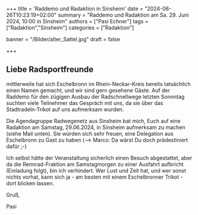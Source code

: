 +++
title = 'Raddemo und Radaktion in Sinsheim'
date = "2024-06-26T10:23:19+02:00"
summary = "Raddemo und Radaktion am Sa. 29. Juni 2024, 10:00 in Sinsheim"
authors = ["Pasi Echner"]
tags = ["Radaktion","Sinsheim"]
categories = ["Radaktion"]

banner = "/Bilder/alter_Sattel.jpg"
draft = false

+++
## Liebe Radsportfreunde

mittlerweile hat sich Eschelbronn im Rhein-Neckar-Kreis bereits tatsächlich einen Namen gemacht, und wir sind gern gesehene Gäste. Auf der Raddemo für den zügigen Ausbau der Radschnellwege letzten Sonnntag suchten viele Teilnehmer das Gespräch mit uns, da sie über das Stadtradeln-Trikot auf uns aufmerksam wurden.

Die Agendagruppe Radwegenetz aus Sinsheim bat mich, Euch auf eine Radaktion am Samstag, 29.06.2024, in Sinsheim aufmerksam zu machen (siehe Mail unten). Sie würden sich sehr freuen, eine Delegation aus Eschelbronn zu Gast zu haben (--> Marco: Da wärst Du doch prädestiniert dafür ;-)

Ich selbst hätte der Veranstaltung sicherlich einen Besuch abgestattet, aber da die Rennrad-Fraktion am Samstagmorgen zu einer Ausfahrt aufbricht (Einladung folgt), bin ich verhindert. Wer Lust und Zeit hat, und wer sonst nichts vorhat, kann sich ja - am besten mit einem Eschelbronner Trikot - dort blicken lassen.

Gruß,

Pasi
